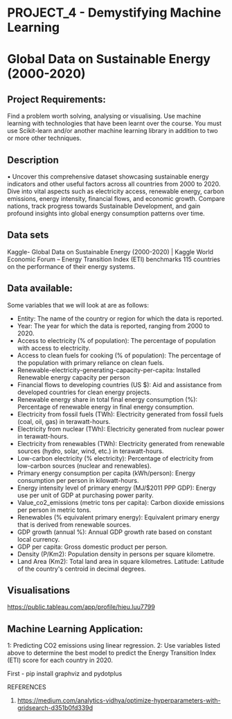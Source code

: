 # PROJECT_4 - Demystifying Machine Learning 
# Global Data on Sustainable Energy (2000-2020)

## Project Requirements: 
Find a problem worth solving, analysing or visualising. Use machine learning with technologies that have been learnt over the course. You must use Scikit-learn and/or another machine learning library in addition to two or more other techniques. 

## Description
•	Uncover this comprehensive dataset showcasing sustainable energy indicators and other useful factors across all countries from 2000 to 2020. Dive into vital aspects such as electricity access, renewable energy, carbon emissions, energy intensity, financial flows, and economic growth. Compare nations, track progress towards Sustainable Development, and gain profound insights into global energy consumption patterns over time.

## Data sets
Kaggle-  Global Data on Sustainable Energy (2000-2020) | Kaggle
World Economic Forum – Energy Transition Index (ETI) benchmarks 115 countries on the performance of their energy systems.

## Data available: 
Some variables that we will look at are as follows:
* Entity: The name of the country or region for which the data is reported.
* Year: The year for which the data is reported, ranging from 2000 to 2020.
* Access to electricity (% of population): The percentage of population with access to electricity.
* Access to clean fuels for cooking (% of population): The percentage of the population with primary reliance on clean fuels.
* Renewable-electricity-generating-capacity-per-capita: Installed Renewable energy capacity per person 
* Financial flows to developing countries (US $): Aid and assistance from developed countries for clean energy projects.
* Renewable energy share in total final energy consumption (%): Percentage of renewable energy in final energy consumption.
* Electricity from fossil fuels (TWh): Electricity generated from fossil fuels (coal, oil, gas) in terawatt-hours.
* Electricity from nuclear (TWh): Electricity generated from nuclear power in terawatt-hours.
* Electricity from renewables (TWh): Electricity generated from renewable sources (hydro, solar, wind, etc.) in terawatt-hours.
* Low-carbon electricity (% electricity): Percentage of electricity from low-carbon sources (nuclear and renewables).
* Primary energy consumption per capita (kWh/person): Energy consumption per person in kilowatt-hours.
* Energy intensity level of primary energy (MJ/$2011 PPP GDP): Energy use per unit of GDP at purchasing power parity.
* Value_co2_emissions (metric tons per capita): Carbon dioxide emissions per person in metric tons.
* Renewables (% equivalent primary energy): Equivalent primary energy that is derived from renewable sources.
* GDP growth (annual %): Annual GDP growth rate based on constant local currency.
* GDP per capita: Gross domestic product per person.
* Density (P/Km2): Population density in persons per square kilometre.
* Land Area (Km2): Total land area in square kilometres. Latitude: Latitude of the country's centroid in decimal degrees.

## Visualisations
https://public.tableau.com/app/profile/hieu.luu7799

## Machine Learning Application:
1: Predicting CO2 emissions using linear regression. 
2: Use variables listed above to determine the best model to predict the Energy Transition Index (ETI) score for each country in 2020.

First - pip install graphviz and pydotplus

REFERENCES
1. https://medium.com/analytics-vidhya/optimize-hyperparameters-with-gridsearch-d351b0fd339d


